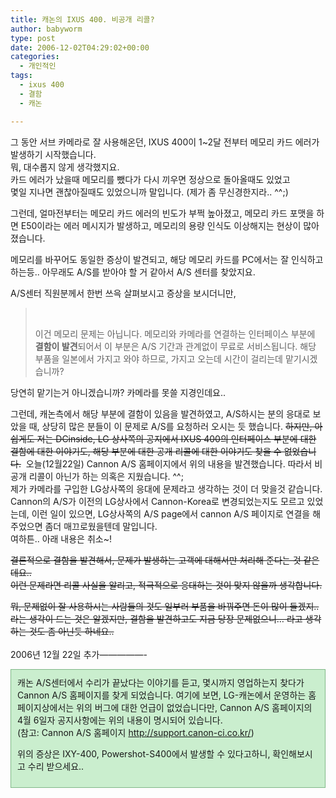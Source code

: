```yaml
---
title: 캐논의 IXUS 400. 비공개 리콜?
author: babyworm
type: post
date: 2006-12-02T04:29:02+00:00
categories:
  - 개인적인
tags:
  - ixus 400
  - 결함
  - 캐논

---
```

그 동안 서브 카메라로 잘 사용해온던, IXUS 400이 1~2달 전부터 메모리 카드 에러가 발생하기 시작했습니다.<br>
뭐, 대수롭지 않게 생각했지요.<br>
카드 에러가 났을때 메모리를 뺐다가 다시 끼우면 정상으로 돌아올때도 있었고<br>
몇일 지나면 괜찮아질때도 있었으니까 말입니다. (제가 좀 무신경한지라.. ^^;)

그런데, 얼마전부터는 메모리 카드 에러의 빈도가 부쩍 높아졌고, 메모리 카드 포맷을 하면 E50이라는 에러 메시지가 발생하고, 메모리의 용량 인식도 이상해지는 현상이 많아졌습니다. 

메모리를 바꾸어도 동일한 증상이 발견되고, 해당 메모리 카드를 PC에서는 잘 인식하고 하는등.. 아무래도 A/S를 받아야 할 거 같아서 A/S 센터를 찾았지요.

A/S센터 직원분께서 한번 쓰윽 살펴보시고 증상을 보시더니만, 

><br>
> 
> 
> 이건 메모리 문제는 아닙니다. 메모리와 카메라를 연결하는 인터페이스 부분에 **결함이 발견**되어서 이 부분은 A/S 기간과 관계없이 무료로 서비스됩니다. 해당 부품을 일본에서 가지고 와야 하므로, 가지고 오는데 시간이 걸리는데 맡기시겠습니까?

당연히 맡기는거 아니겠습니까? 카메라를 못쓸 지경인데요.. 

그런데, 캐논측에서 해당 부분에 결함이 있음을 발견하였고, A/S하시는 분의 응대로 보았을 때, 상당히 많은 분들이 이 문제로 A/S를 요청하러 오시는 듯 했습니다. <STRIKE>하지만, 아쉽게도 저는 DCinside, LG 상사쪽의 공지에서 IXUS 400의 인터페이스 부분에 대한 결함에 대한 이야기도, 해당 부분에 대한 공개 리콜에 대한 이야기도 찾을 수 없었습니다.</STRIKE>  오늘(12월22일) Cannon A/S 홈페이지에서 위의 내용을 발견했습니다. 따라서 비공개 리콜이 아닌가 하는 의혹은 지웠습니다. ^^;<br>
제가 카메라를 구입한 LG상사쪽의 응대에 문제라고 생각하는 것이 더 맞을것 같습니다. Cannon의 A/S가 이전의 LG상사에서 Cannon-Korea로 변경되었는지도 모르고 있었는데, 이런 일이 있으면, LG상사쪽의 A/S page에서 cannon A/S 페이지로 연결을 해주었으면 좀더 매끄로웠을텐데 말입니다.<br>
여하튼.. 아래 내용은 취소~!

<STRIKE>결론적으로 결함을 발견해서, 문제가 발생하는 고객에 대해서만 처리해 준다는 것 같은데요..<br>
이런 문제라면 리콜 사실을 알리고, 적극적으로 응대하는 것이 맞지 않을까 생각합니다. </STRIKE>

<STRIKE>뭐, 문제없이 잘 사용하시는 사람들의 것도 일부러 부품을 바꿔주면 돈이 많이 들겠지.. 라는 생각이 드는 것은 알겠지만, 결함을 발견하고도 지금 당장 문제없으니… 라고 생각하는 것도 좀 아닌듯 하네요..<br>
</STRIKE><br>
2006년 12월 22일 추가—————-

<DIV style="BORDER-RIGHT: #80b888 1px solid; PADDING-RIGHT: 10px; BORDER-TOP: #80b888 1px solid; PADDING-LEFT: 10px; PADDING-BOTTOM: 10px; BORDER-LEFT: #80b888 1px solid; PADDING-TOP: 10px; BORDER-BOTTOM: #80b888 1px solid; BACKGROUND-COLOR: #caeece">
  캐논 A/S센터에서 수리가 끝났다는 이야기를 듣고, 몇시까지 영업하는지 찾다가 Cannon A/S 홈페이지를 찾게 되었습니다. 여기에 보면, LG-캐논에서 운영하는 홈페이지상에서는 위의 버그에 대한 언급이 없었습니다만, Cannon A/S 홈페이지의 4월 6일자 공지사항에는 위의 내용이 명시되어 있습니다. <br />(참고: Cannon A/S 홈페이지 <A href="http://support.canon-ci.co.kr/">http://support.canon-ci.co.kr/</A>)</p> 
  
  <p>
    위의 증상은 IXY-400, Powershot-S400에서 발생할 수 있다고하니, 확인해보시고 수리 받으세요.. <br /></DIV>
  </p>
